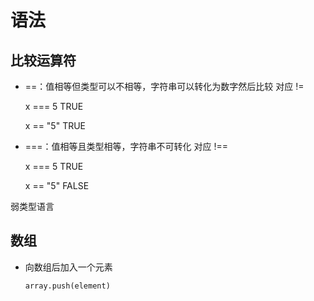 # 语法

## 比较运算符

- ==：值相等但类型可以不相等，字符串可以转化为数字然后比较 对应 !=

  x === 5 TRUE

  x == "5" TRUE

- ===：值相等且类型相等，字符串不可转化 对应 !==

  x === 5 TRUE

  x == "5" FALSE

弱类型语言

## 数组

- 向数组后加入一个元素

  ```
  array.push(element)
  ```

  


